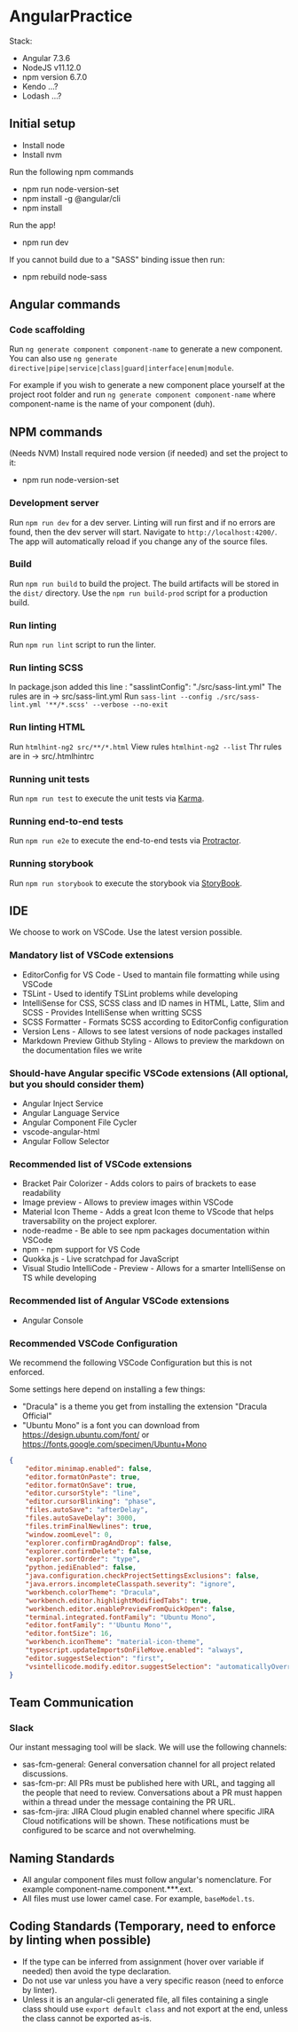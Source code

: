 # AngularPractice

Stack:
* Angular 7.3.6
* NodeJS v11.12.0
* npm version 6.7.0
* Kendo ...?
* Lodash ...?

## Initial setup

* Install node
* Install nvm

Run the following npm commands
* npm run node-version-set
* npm install -g @angular/cli
* npm install

Run the app!
* npm run dev

If you cannot build due to a "SASS" binding issue then run:
* npm rebuild node-sass

## Angular commands

### Code scaffolding

Run `ng generate component component-name` to generate a new component. You can also use `ng generate directive|pipe|service|class|guard|interface|enum|module`.

For example if you wish to generate a new component place yourself at the project root folder and run `ng generate component component-name` where component-name is the name of your component (duh).

## NPM commands

(Needs NVM) Install required node version (if needed) and set the project to it:
* npm run node-version-set

### Development server

Run `npm run dev` for a dev server. Linting will run first and if no errors are found, then the dev server will start. Navigate to `http://localhost:4200/`. The app will automatically reload if you change any of the source files.

### Build

Run `npm run build` to build the project. The build artifacts will be stored in the `dist/` directory. Use the `npm run build-prod` script for a production build.

### Run linting

Run `npm run lint` script to run the linter.

### Run linting SCSS
In package.json added this line : "sasslintConfig": "./src/sass-lint.yml"
The rules are in -> src/sass-lint.yml
Run `sass-lint --config ./src/sass-lint.yml '**/*.scss' --verbose --no-exit`

### Run linting HTML
Run `htmlhint-ng2 src/**/*.html`
View rules `htmlhint-ng2 --list`
Thr rules are in -> src/.htmlhintrc

### Running unit tests

Run `npm run test` to execute the unit tests via [Karma](https://karma-runner.github.io).

### Running end-to-end tests

Run `npm run e2e` to execute the end-to-end tests via [Protractor](http://www.protractortest.org/).

### Running storybook

Run `npm run storybook` to execute the storybook via [StoryBook](https://storybook.js.org/docs/guides/guide-angular/).

## IDE

We choose to work on VSCode. Use the latest version possible.

### Mandatory list of VSCode extensions

* EditorConfig for VS Code - Used to mantain file formatting while using VSCode
* TSLint - Used to identify TSLint problems while developing
* IntelliSense for CSS, SCSS class and ID names in HTML, Latte, Slim and SCSS - Provides IntelliSense when writting SCSS
* SCSS Formatter - Formats SCSS according to EditorConfig configuration
* Version Lens - Allows to see latest versions of node packages installed
* Markdown Preview Github Styling - Allows to preview the markdown on the documentation files we write

### Should-have Angular specific VSCode extensions (All optional, but you should consider them)

* Angular Inject Service
* Angular Language Service
* Angular Component File Cycler
* vscode-angular-html
* Angular Follow Selector

### Recommended list of VSCode extensions

* Bracket Pair Colorizer - Adds colors to pairs of brackets to ease readability
* Image preview - Allows to preview images within VSCode
* Material Icon Theme - Adds a great Icon theme to VScode that helps traversability on the project explorer.
* node-readme - Be able to see npm packages documentation within VSCode
* npm - npm support for VS Code
* Quokka.js - Live scratchpad for JavaScript
* Visual Studio IntelliCode - Preview - Allows for a smarter IntelliSense on TS while developing

### Recommended list of Angular VSCode extensions

* Angular Console

### Recommended VSCode Configuration

We recommend the following VSCode Configuration but this is not enforced.

Some settings here depend on installing a few things:
* "Dracula" is a theme you get from installing the extension "Dracula Official"
* "Ubuntu Mono" is a font you can download from https://design.ubuntu.com/font/ or https://fonts.google.com/specimen/Ubuntu+Mono

```JSON
{
    "editor.minimap.enabled": false,
    "editor.formatOnPaste": true,
    "editor.formatOnSave": true,
    "editor.cursorStyle": "line",
    "editor.cursorBlinking": "phase",
    "files.autoSave": "afterDelay",
    "files.autoSaveDelay": 3000,
    "files.trimFinalNewlines": true,
    "window.zoomLevel": 0,
    "explorer.confirmDragAndDrop": false,
    "explorer.confirmDelete": false,
    "explorer.sortOrder": "type",
    "python.jediEnabled": false,
    "java.configuration.checkProjectSettingsExclusions": false,
    "java.errors.incompleteClasspath.severity": "ignore",
    "workbench.colorTheme": "Dracula",
    "workbench.editor.highlightModifiedTabs": true,
    "workbench.editor.enablePreviewFromQuickOpen": false,
    "terminal.integrated.fontFamily": "Ubuntu Mono",
    "editor.fontFamily": "'Ubuntu Mono'",
    "editor.fontSize": 16,
    "workbench.iconTheme": "material-icon-theme",
    "typescript.updateImportsOnFileMove.enabled": "always",
    "editor.suggestSelection": "first",
    "vsintellicode.modify.editor.suggestSelection": "automaticallyOverrodeDefaultValue"
}
```

## Team Communication

### Slack

Our instant messaging tool will be slack. We will use the following channels:

* sas-fcm-general: General conversation channel for all project related discussions.
* sas-fcm-pr: All PRs must be published here with URL, and tagging all the people that need to review. Conversations about a PR must happen within a thread under the message containing the PR URL.
* sas-fcm-jira: JIRA Cloud plugin enabled channel where specific JIRA Cloud notifications will be shown. These notifications must be configured to be scarce and not overwhelming.

## Naming Standards

* All angular component files must follow angular's nomenclature. For example component-name.component.***.ext.
* All files must use lower camel case. For example, `baseModel.ts`.

## Coding Standards (Temporary, need to enforce by linting when possible)

* If the type can be inferred from assignment (hover over variable if needed) then avoid the type declaration.
* Do not use var unless you have a very specific reason (need to enforce by linter).
* Unless it is an angular-cli generated file, all files containing a single class should use `export default class` and not export at the end, unless the class cannot be exported as-is. 
